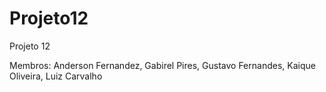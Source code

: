 # Projeto12
Projeto 12

Membros:
Anderson Fernandez, Gabirel Pires, Gustavo Fernandes, Kaique Oliveira, Luiz Carvalho
